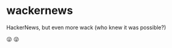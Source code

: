 # wackernews
HackerNews, but even more wack (who knew it was possible?)

:stuck_out_tongue_winking_eye:
:stuck_out_tongue_winking_eye:
